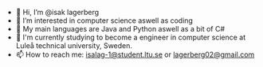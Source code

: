 - 👋 Hi, I’m @isak lagerberg
- 👀 I’m interested in computer science aswell as coding
- :space_invader: My main languages are Java and Python aswell as a bit of C#
- :monocle_face: I'm currently studying to become a engineer in computer science at Luleå technical university, Sweden.
- 📫 How to reach me: isalag-1@student.ltu.se or lagerberg02@gmail.com

<!---
isaklagerberg/isaklagerberg is a ✨ special ✨ repository because its `README.md` (this file) appears on your GitHub profile.
You can click the Preview link to take a look at your changes.
--->
